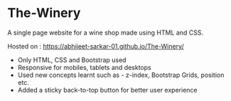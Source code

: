 # The-Winery
A single page website for a wine shop made using HTML and CSS.
  
  Hosted on : https://abhijeet-sarkar-01.github.io/The-Winery/
  
  - Only HTML, CSS and Bootstrap used
  - Responsive for mobiles, tablets and desktops
  - Used new concepts learnt such as - z-index, Bootstrap Grids, position etc.
  - Added a sticky back-to-top button for better user experience
  
